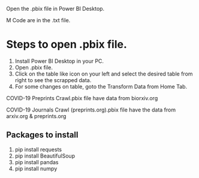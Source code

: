  Open the .pbix file in Power BI Desktop.

 M Code are in the .txt file.

# Steps to open .pbix file.

1. Install Power BI Desktop in your PC.
2. Open .pbix file.
3. Click on the table like icon on your left and select the desired table from right to see the scrapped data.
4. For some changes on table, goto the Transform Data from Home Tab.

 COVID-19 Preprints Crawl.pbix file have data from biorxiv.org

 COVID-19 Journals Crawl (preprints.org).pbix file have the data from arxiv.org & preprints.org
 
 
## Packages to install
 
1. pip install requests
2. pip install BeautifulSoup
3. pip install pandas
4. pip install numpy
